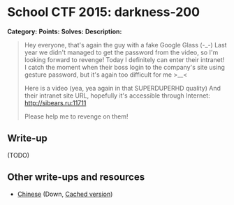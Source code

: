 # School CTF 2015: darkness-200

**Category:**
**Points:**
**Solves:**
**Description:**

> Hey everyone, that's again the guy with a fake Google Glass (-_-) Last year we didn't managed to get the password from the video, so I'm looking forward to revenge! Today I definitely can enter their intranet! I catch the moment when their boss login to the company's site using gesture password, but it's again too difficult for me >__<
>
> Here is a video (yea, yea again in that SUPERDUPERHD quality) And their intranet site URL, hopefully it's accessible through Internet: http://sibears.ru:11711
>
> Please help me to revenge on them!

## Write-up

(TODO)

## Other write-ups and resources

* [Chinese](http://blog.lionbug.pw/ctf/school-ctf-spring-writeup/) (Down, [Cached version](http://webcache.googleusercontent.com/search?q=cache:9Ss-ircs-WgJ:blog.lionbug.pw/ctf/school-ctf-spring-writeup/+&cd=4&hl=de&ct=clnk&gl=de))
